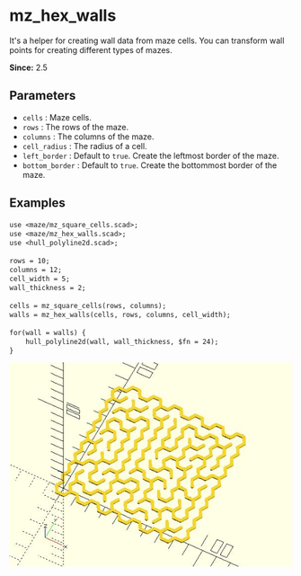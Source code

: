 # mz_hex_walls

It's a helper for creating wall data from maze cells. You can transform wall points for creating different types of mazes.

**Since:** 2.5

## Parameters

- `cells` : Maze cells.
- `rows` : The rows of the maze.
- `columns` : The columns of the maze.
- `cell_radius` : The radius of a cell.
- `left_border` : Default to `true`. Create the leftmost border of the maze.
- `bottom_border` : Default to `true`. Create the bottommost border of the maze.

## Examples
    
	use <maze/mz_square_cells.scad>;
	use <maze/mz_hex_walls.scad>;
	use <hull_polyline2d.scad>;

	rows = 10;
	columns = 12;
	cell_width = 5;
	wall_thickness = 2;

	cells = mz_square_cells(rows, columns);
	walls = mz_hex_walls(cells, rows, columns, cell_width);

	for(wall = walls) {
		hull_polyline2d(wall, wall_thickness, $fn = 24);
	}
	
![mz_hex_walls](images/lib3x-mz_hex_walls-1.JPG)